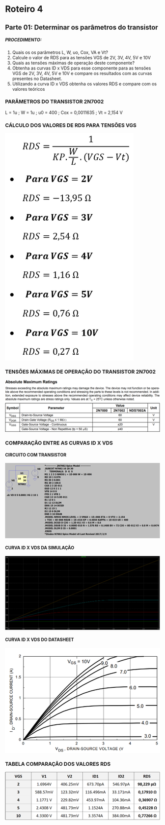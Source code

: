 # Roteiro 4

## Parte 01: Determinar os parâmetros do transistor

##### PROCEDIMENTO:

1. Quais os os parâmetros L, W, uo, Cox, VA e Vt?
2. Calcule o valor de RDS para as tensões VGS de 2V, 3V, 4V, 5V e 10V
3. Quais as tensões máximas de operação deste componente?
4. Obtenha as curvas ID x VDS para esse componente para as tensões VGS de 2V, 3V, 4V, 5V e 10V e compare os resultados com as curvas presentes no Datasheet.
5. Utilizando a curva ID x VDS obtenha os valores RDS e compare com os valores teóricos

### PARÂMETROS DO TRANSISTOR 2N7002

L = 1u ;  W = 1u ; u0 = 400 ; Cox = 0,0011635 ; Vt = 2,154 V

### CÁLCULO DOS VALORES DE RDS PARA TENSÕES VGS

![calculotensoesvgss](/resources/imagens/relatorio4/parte1/calculotensoesvgss.png)

### TENSÕES MÁXIMAS DE OPERAÇÃO DO TRANSISTOR 2N7002

![tensoesmax2n7002](/resources/imagens/relatorio4/parte1/tensoesmax2n7002.png)

### COMPARAÇÃO ENTRE AS CURVAS ID X VDS

#### CIRCUITO COM TRANSISTOR

![circuitotransistorr](/resources/imagens/relatorio4/parte1/circuitotransistorr.png)

#### CURVA ID X VDS DA SIMULAÇÃO

![curvaidvdssimulacaoo](/resources/imagens/relatorio4/parte1/curvaidvdssimulacaoo.png)

#### CURVA ID X VDS DO DATASHEET

![curvaidvdsdatasheet](/resources/imagens/relatorio4/parte1/curvaidcdsdatasheet.png)

### TABELA COMPARAÇÃO DOS VALORES RDS

![comparacaovaloresrdss](/resources/imagens/relatorio4/parte1/comparacaovaloresrdss.png)

